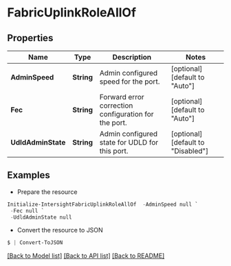 # FabricUplinkRoleAllOf
## Properties

Name | Type | Description | Notes
------------ | ------------- | ------------- | -------------
**AdminSpeed** | **String** | Admin configured speed for the port. | [optional] [default to "Auto"]
**Fec** | **String** | Forward error correction configuration for the port. | [optional] [default to "Auto"]
**UdldAdminState** | **String** | Admin configured state for UDLD for this port. | [optional] [default to "Disabled"]

## Examples

- Prepare the resource
```powershell
Initialize-IntersightFabricUplinkRoleAllOf  -AdminSpeed null `
 -Fec null `
 -UdldAdminState null
```

- Convert the resource to JSON
```powershell
$ | Convert-ToJSON
```

[[Back to Model list]](../README.md#documentation-for-models) [[Back to API list]](../README.md#documentation-for-api-endpoints) [[Back to README]](../README.md)

